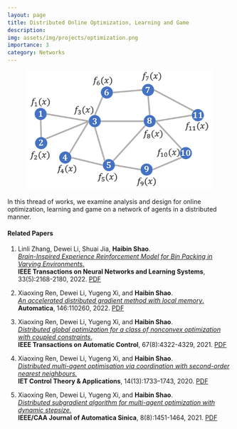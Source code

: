 ```yaml
---
layout: page
title: Distributed Online Optimization, Learning and Game
description:  
img: assets/img/projects/optimization.png
importance: 3
category: Networks
---
```


<div align="center"><img src="/assets/img/images/research/optimization/optimization.png" style="zoom:70%;" /></div>

In this thread of works, we examine analysis and design for online optimization, learning and game on a network of agents in a distributed manner.

#### Related Papers
 
1. Linli Zhang, Dewei Li, Shuai Jia, **Haibin Shao**.    
   [*Brain-Inspired Experience Reinforcement Model for Bin Packing in Varying Environments*.](https://ieeexplore.ieee.org/document/9698837)    
   **IEEE Transactions on Neural Networks and Learning Systems**, 33(5):2168-2180, 2022. [PDF](https://ieeexplore.ieee.org/document/9698837)
   
2. Xiaoxing Ren, Dewei Li, Yugeng Xi, and **Haibin Shao**.    
   [*An accelerated distributed gradient method with local memory*.](https://doi.org/10.1016/j.automatica.2022.110260)    
   **Automatica**, 146:110260, 2022. [PDF](https://doi.org/10.1016/j.automatica.2022.110260)

3. Xiaoxing Ren, Dewei Li, Yugeng Xi, and **Haibin Shao**.    
   [*Distributed global optimization for a class of nonconvex optimization with coupled constraints*.](https://ieeexplore.ieee.org/document/9547726)    
   **IEEE Transactions on Automatic Control**, 67(8):4322-4329, 2021. [PDF](https://ieeexplore.ieee.org/document/9547726)

4. Xiaoxing Ren, Dewei Li, Yugeng Xi, and **Haibin Shao**.    
   [*Distributed multi-agent optimisation via coordination with second-order nearest neighbours.*](https://digital-library.theiet.org/content/journals/10.1049/iet-cta.2019.0708)  
   **IET Control Theory & Applications**, 14(13):1733–1743, 2020. [PDF](https://digital-library.theiet.org/content/journals/10.1049/iet-cta.2019.0708)

5. Xiaoxing Ren, Dewei Li, Yugeng Xi, and **Haibin Shao**.    
   [*Distributed subgradient algorithm for multi-agent optimization with dynamic stepsize.*](https://ieeexplore.ieee.org/abstract/document/9358456)  
   **IEEE/CAA Journal of Automatica Sinica**, 8(8):1451-1464, 2021. [PDF](https://ieeexplore.ieee.org/abstract/document/9358456)
